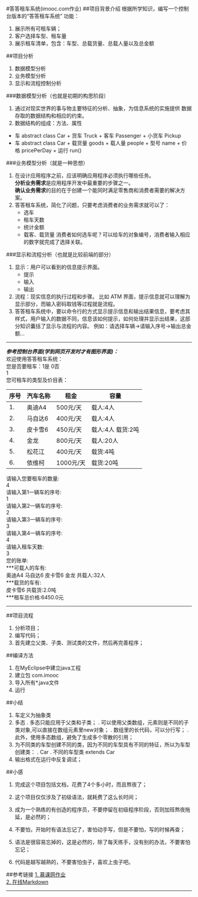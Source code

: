 #答答租车系统(imooc.com作业)
##项目背景介绍
根据所学知识，编写一个控制台版本的“答答租车系统”
功能：
1. 展示所有可租车辆；
2. 客户选择车型、租车量
3. 展示租车清单，包含：车型、总载货量、总载人量以及总金额

##项目分析
1. 数据模型分析
2. 业务模型分析
3. 显示和流程控制分析

###数据模型分析（也就是初期的构思阶段）
1. 通过对现实世界的事与物主要特征的分析、抽象，为信息系统的实施提供
数据存取的数据结构和相应的约束。
2. 数据结构的组成：方法、属性

+ 车 abstract class Car
      + 货车 Truck
      + 客车 Passenger
      + 小货车 Pickup
+ 车 abstract class Car
      + 载货量 goods
      + 载人量 people
      + 型号 name
      + 价格 pricePerDay
      + 运行 run()
      
###业务模型分析（就是一种思想）
1. 在设计应用程序之前，应该明确应用程序必须执行哪些任务。    
**分析业务需求**是应用程序开发中最重要的步骤之一。    
**确认业务需求**的目的在于创建一个能同时满足零售商和消费者需要的解决方案。
2. 答答租车系统，简化了问题，只要考虑消费者的业务需求就可以了：
      + 选车
      + 租车天数
      + 统计金额
      + 载客、载货量
消费者如何选车呢？可以给车的对象编号，消费者输入相应的数字就完成了选择关联。

###显示和流程分析（也就是比较前端的部分）
1. 显示：用户可以看到的信息提示界面。
      + 提示
      + 输入
      + 输出
2. 流程：现实信息的执行过程和步骤。
比如 ATM 界面，提示信息就可以理解为显示部分，而输入密码取钱等过程就是流程。
3. 答答租车系统中，要以命令行的方式显示提示信息和输出结果信息，要考虑其样式，用户输入的数据不同，信息该如何提示，如何处理并显示出结果，这部分知识囊括了显示与流程的内容。
例如：请选择车辆->请输入序号->输出总金额...

---
***参考控制台界面(学到网页开发时才有图形界面)：***   
欢迎使用答答租车系统：   
您是否要租车：1是 0否   
1   
您可租车的类型及价目表：   


| 序号 | 汽车名称 | 租金 | 容量 |   
|-----|--------|------|-----|   
|1.    |奥迪A4    |500元/天  |载人:4人 |   
|2.    |马自达6   |400元/天  |载人:4人 |   
|3.    |皮卡雪6   |450元/天  |载人:4人 载货:2吨|   
|4.    |金龙      |800元/天  |载人:20人|    
|5.    |松花江    |400元/天  |载货:4吨 |    
|6.    |依维柯    |1000元/天 |载货:20吨|    
请输入您要租车的数量:   
4   
请输入第1一辆车的序号:   
1   
请输入第2一辆车的序号:   
2   
请输入第3一辆车的序号:   
3   
请输入第4一辆车的序号:   
4   
请输入租车天数:   
3   
您的账单:   
\*\*\*可载人的车有:   
奥迪A4 马自达6 皮卡雪6 金龙 共载人:32人   
\*\*\*载货的车有:   
皮卡雪6 共载货:2.0吨   
\*\*\*租车总价格:6450.0元   
   
---
##项目流程
1. 分析项目；
2. 编写代码；
3. 首先建立父类、子类、测试类的文件，然后再完善程序；

##编译方法
1. 在MyEclipse中建立java工程
2. 建立包 com.imooc
3. 导入所有*.java文件
4. 运行

##小结
1. 车定义为抽象类 
2. 多态
 . 多态只能应用于父类和子类；
 . 可以使用父类数组，元素则是不同的子类对象,可以直接在数组元素里new对象；
 . 数组里的长代码，可以分行写；
 . 此外，使用多态数组，避免了生成多个零散的引用；
3. 为不同类的车型创建不同的类，因为不同的车型具有不同的特征，所以为车型创建类：
 . Car
 . 不同的车型类 extends Car
4. 输出格式在运行中反复调试；

##小感
1. 完成这个项目包括文档，花费了4个多小时，而且熬夜了；
2. 这个项目仅仅涉及了初级语法，就耗费了这么长时间；
3. 成为一个熟练的有创造的程序员，不要停留在初级程序阶段，否则加班熬夜拖延，是必然的；

4. 不要怕，开始时有语法忘记了，害怕动手写，但是不要怕，写的时候再查；
5. 语法是很容易忘掉的，这是必然的，除了每天练手，没有别的办法，不要害怕忘记；
6. 代码是越写越熟的，不要害怕虫子，喜欢上虫子吧。


 
##参考链接
[1. 慕课网作业](http://www.imooc.com/video/3334)    
[2. 在线Markdown](https://www.zybuluo.com)    


---